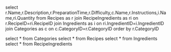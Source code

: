 select r.Name,r.Description,r.PreparationTime,r.Difficulty,c.Name,r.Instructions,i.Name,ri.Quantity from Recipes as r 
join RecipeIngredients as ri 
on r.RecipeID=ri.RecipeID
join Ingredients as i
on ri.IngredientID=i.IngredientID
join Categories as c
on c.CategoryID=r.CategoryID
order by r.CategoryID



select * from Categories
select * from Recipes
select * from Ingredients
select * from RecipeIngredients
